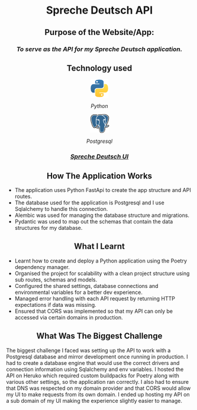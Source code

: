 <h1 align="center">Spreche Deutsch API</h1>

<h2 align="center">Purpose of the Website/App:</h2>

<h3 align="center"><i>To serve as the API for my Spreche Deutsch application.</i></h3>

<h2 align="center">Technology used</h2>

<div align="center">
  <img align="center" src="/docs/readme/icons/python.svg" alt="HTML" height="50"/>
  <p align="center"><i>Python</i></p>
</div>

<div align="center">
  <img align="center" src="/docs/readme/icons/postgresql.svg" alt="HTML" height="50"/>
  <p align="center"><i>Postgresql</i></p>
</div>

<div align="center">
  <h3><i><a href="https://github.com/WillBorysiak/Spreche-Deutsch-UI">Spreche Deutsch UI</a></i></h3>
</div>

<h2 align="center">How The Application Works</h2>

- The application uses Python FastApi to create the app structure and API routes.
- The database used for the application is Postgresql and I use Sqlalchemy to handle this connection.
- Alembic was used for managing the database structure and migrations.
- Pydantic was used to map out the schemas that contain the data structures for my database.

<h2 align="center">What I Learnt</h2>

- Learnt how to create and deploy a Python application using the Poetry dependency manager.
- Organised the project for scalability with a clean project structure using sub routes, schemas and models.
- Configured the shared settings, database connections and environmental variables for a better dev experience.
- Managed error handling with each API request by returning HTTP expectations if data was missing.
- Ensured that CORS was implemented so that my API can only be accessed via certain domains in production.

<h2 align="center">What Was The Biggest Challenge</h2>

The biggest challenge I faced was setting up the API to work with a Postgresql database and mirror development once
running in production. I had to create a database engine that would use the correct drivers and connection information
using Sqlalchemy and env variables. I hosted the API on Heruko which required custom buildpacks for Poetry along with
various other settings, so the application ran correctly. I also had to ensure that DNS was respected on my domain
provider and that CORS would allow my UI to make requests from its own domain. I ended up hosting my API on a sub domain
of my UI making the experience slightly easier to manage.
